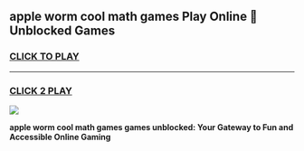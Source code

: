 
## apple worm cool math games Play Online 👋 Unblocked Games
<h3>
<a href="https://news.freeplayer.one?title=apple_worm_cool_math_games&ref=17CMG">CLICK TO PLAY</a></h3>
<hr>

<h3>
<a href="https://news.freeplayer.one?title=apple_worm_cool_math_games&ref=17CMG">CLICK 2 PLAY</a>
  
</h3>

<a href="https://news.freeplayer.one?title=apple_worm_cool_math_games&ref=17CMG/"><img src="https://clearcache.store/games.png"></a>


**apple worm cool math games games unblocked: Your Gateway to Fun and Accessible Online Gaming**
